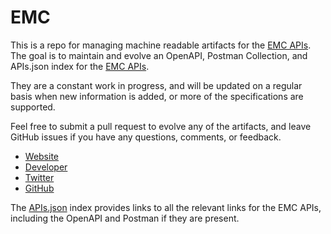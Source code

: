 # EMCThis is a repo for managing machine readable artifacts for the [EMC APIs](http://www.emc.com). The goal is to maintain and evolve an OpenAPI, Postman Collection, and APIs.json index for the [EMC APIs](http://www.emc.com).They are a constant work in progress, and will be updated on a regular basis when new information is added, or more of the specifications are supported.Feel free to submit a pull request to evolve any of the artifacts, and leave GitHub issues if you have any questions, comments, or feedback.- [Website](http://www.emc.com)- [Developer](http://www.emc.com)- [Twitter](https://twitter.com/EMCcorp)- [GitHub](https://github.com/emccode)The [APIs.json](https://github.com/api-evangelist/emc/blob/master/apis.json) index provides links to all the relevant links for the EMC APIs, including the OpenAPI and Postman if they are present.